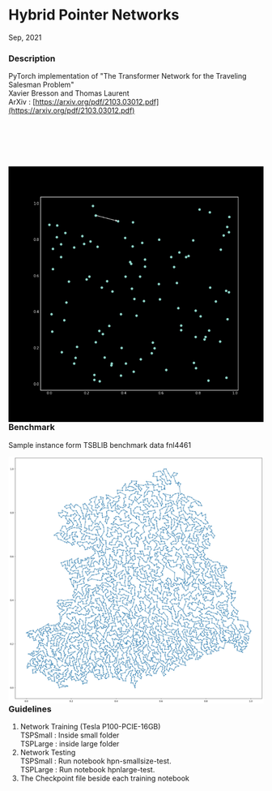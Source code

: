 # Hybrid Pointer Networks
Sep, 2021

### Description
PyTorch implementation of "The Transformer Network for the Traveling Salesman Problem"<br>
Xavier Bresson and Thomas Laurent<br>
ArXiv : [https://arxiv.org/pdf/2103.03012.pdf](https://arxiv.org/pdf/2103.03012.pdf) <br>
<br>
<br>
<br>
<br>
<br>
<br>
<img src="Resourses/TSP.gif" align="right"/>
<br>
<br>





### Benchmark
Sample instance form TSBLIB benchmark data fnl4461<br>

<img src="Resourses/fnl4461.jpg" align="right"/> 
<br>
<br>
<br>
<br>
<br>



### Guidelines
1. Network Training (Tesla P100-PCIE-16GB) <br>
TSPSmall  : Inside small folder<br>
TSPLarge  : inside large folder<br>
2. Network Testing <br>
TSPSmall : Run notebook hpn-smallsize-test.<br>
TSPLarge : Run notebook hpnlarge-test.<br>
3. The Checkpoint file beside each training notebook<br>
<br>

<br>
<br>
<br>


